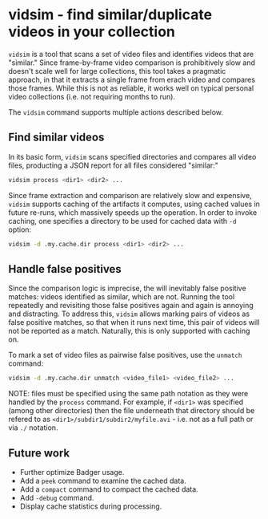 # vidsim - find similar/duplicate videos in your collection

`vidsim` is a tool that scans a set of video files and identifies videos that are "similar." Since frame-by-frame video comparison is prohibitively slow and doesn't scale well for large collections, this tool takes a pragmatic approach, in that it extracts a single frame from erach video and compares those frames. While this is not as reliable, it works well on typical personal video collections (i.e. not requiring months to run).

The `vidsim` command supports multiple actions described below.

## Find similar videos

In its basic form, `vidsim` scans specified directories and compares all video files, producting a JSON report for all files considered "similar:"

```sh
vidsim process <dir1> <dir2> ...
```

Since frame extraction and comparison are relatively slow and expensive, `vidsim` supports caching of the artifacts it computes, using cached values in future re-runs, which massively speeds up the operation. In order to invoke caching, one specifies a directory to be used for cached data with `-d` option:

```sh
vidsim -d .my.cache.dir process <dir1> <dir2> ...
```

## Handle false positives

Since the comparison logic is imprecise, the will inevitably false positive matches: videos identified as similar, which are not. Running the tool repeatedly and revisiting those false positives again and again is annoying and distracting. To address this, `vidsim` allows marking pairs of videos as false positive matches, so that when it runs next time, this pair of videos will not be reported as a match. Naturally, this is only supported with caching on.

To mark a set of video files as pairwise false positives, use the `unmatch` command:

```sh
vidsim -d .my.cache.dir unmatch <video_file1> <video_file2> ...
```

NOTE: files must be specified using the same path notation as they were handled by the `process` command. For example, if `<dir1>` was specified (among other directories) then the file underneath that directory should be refered to as `<dir1>/subdir1/subdir2/myfile.avi` - i.e. not as a full path or via `./` notation.

## Future work

* Further optimize Badger usage.
* Add a `peek` command to examine the cached data.
* Add a `compact` command to compact the cached data.
* Add `-debug` command.
* Display cache statistics during processing.